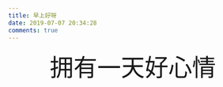 ```yaml
---
title: 早上好呀
date: 2019-07-07 20:34:28
comments: true
---
```


<link rel="stylesheet" href="https://cdn.jsdelivr.net/npm/aplayer/dist/APlayer.min.css">
<script src="https://cdn.jsdelivr.net/npm/aplayer/dist/APlayer.min.js"></script>
<script src="https://cdn.jsdelivr.net/npm/meting@2/dist/Meting.min.js"></script>
<meting-js server="netease" type="song" id="34779102" autoplay="true"></meting-js>
<center><font size=10>拥有一天好心情</font></center>